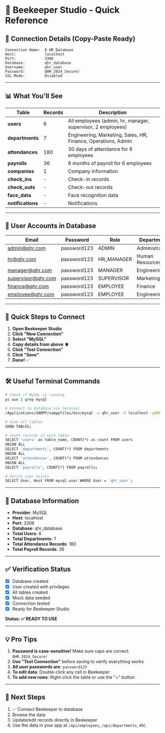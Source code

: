 # 🐝 Beekeeper Studio - Quick Reference

## 📌 Connection Details (Copy-Paste Ready)

```
Connection Name:  Q HR Database
Host:             localhost
Port:             3306
Database:         qhr_database
Username:         qhr_user
Password:         QHR_2024_Secure!
SSL Mode:         Disabled
```

---

## 📊 What You'll See

| Table | Records | Description |
|-------|---------|-------------|
| **users** | 6 | All employees (admin, hr, manager, supervisor, 2 employees) |
| **departments** | 7 | Engineering, Marketing, Sales, HR, Finance, Operations, Admin |
| **attendances** | 180 | 30 days of attendance for 6 employees |
| **payrolls** | 36 | 6 months of payroll for 6 employees |
| **companies** | 1 | Company information |
| **check_ins** | - | Check-in records |
| **check_outs** | - | Check-out records |
| **face_data** | - | Face recognition data |
| **notifications** | - | Notifications |

---

## 👥 User Accounts in Database

| Email | Password | Role | Department |
|-------|----------|------|------------|
| admin@qhr.com | password123 | ADMIN | Administration |
| hr@qhr.com | password123 | HR_MANAGER | Human Resources |
| manager@qhr.com | password123 | MANAGER | Engineering |
| supervisor@qhr.com | password123 | SUPERVISOR | Marketing |
| finance@qhr.com | password123 | EMPLOYEE | Finance |
| employee@qhr.com | password123 | EMPLOYEE | Engineering |

---

## 🚀 Quick Steps to Connect

1. **Open Beekeeper Studio**
2. **Click "New Connection"**
3. **Select "MySQL"**
4. **Copy details from above** ⬆️
5. **Click "Test Connection"**
6. **Click "Save"**
7. **Done!** ✅

---

## 🛠️ Useful Terminal Commands

```bash
# Check if MySQL is running
ps aux | grep mysql

# Connect to database via terminal
/Applications/XAMPP/xamppfiles/bin/mysql -u qhr_user -h localhost -pQHR_2024_Secure! qhr_database

# View all tables
SHOW TABLES;

# Count records in each table
SELECT 'users' as table_name, COUNT(*) as count FROM users
UNION ALL
SELECT 'departments', COUNT(*) FROM departments
UNION ALL
SELECT 'attendances', COUNT(*) FROM attendances
UNION ALL
SELECT 'payrolls', COUNT(*) FROM payrolls;

# Verify user exists
SELECT User, Host FROM mysql.user WHERE User = 'qhr_user';
```

---

## 📝 Database Information

- **Provider**: MySQL
- **Host**: localhost
- **Port**: 3306
- **Database**: qhr_database
- **Total Users**: 6
- **Total Departments**: 7
- **Total Attendance Records**: 180
- **Total Payroll Records**: 36

---

## ✅ Verification Status

- [x] Database created
- [x] User created with privileges
- [x] All tables created
- [x] Mock data seeded
- [x] Connection tested
- [x] Ready for Beekeeper Studio

**Status: ✅ READY TO USE**

---

## 💡 Pro Tips

1. **Password is case-sensitive!** Make sure caps are correct: `QHR_2024_Secure!`
2. **Use "Test Connection"** before saving to verify everything works
3. **All user passwords are**: `password123`
4. **To edit data**: Double-click any cell in Beekeeper
5. **To add new rows**: Right-click the table or use the "+" button

---

## 🎯 Next Steps

1. ✅ Connect Beekeeper to database
2. Browse the data
3. Update/edit records directly in Beekeeper
4. Use the data in your app at `/api/employees`, `/api/departments`, etc.
